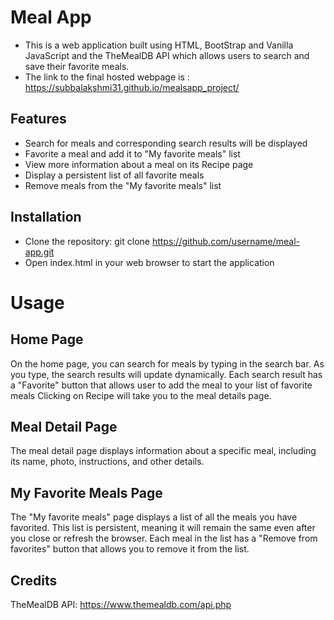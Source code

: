 # Meal App
* This is a web application built using HTML, BootStrap and Vanilla JavaScript and the TheMealDB API which allows users to search and save their favorite meals.
* The link to the final hosted webpage is : https://subbalakshmi31.github.io/mealsapp_project/

## Features
* Search for meals and corresponding search results will be displayed
* Favorite a meal and add it to "My favorite meals" list
* View more information about a meal on its Recipe page
* Display a persistent list of all favorite meals
* Remove meals from the "My favorite meals" list

## Installation
* Clone the repository: git clone https://github.com/username/meal-app.git
* Open index.html in your web browser to start the application

# Usage
## Home Page
On the home page, you can search for meals by typing in the search bar. As you type, the search results will update dynamically. Each search result has a "Favorite" button that allows user to add the meal to your list of favorite meals Clicking on Recipe will take you to the meal details page.

## Meal Detail Page
The meal detail page displays information about a specific meal, including its name, photo, instructions, and other details.

## My Favorite Meals Page
The "My favorite meals" page displays a list of all the meals you have favorited. This list is persistent, meaning it will remain the same even after you close or refresh the browser. Each meal in the list has a "Remove from favorites" button that allows you to remove it from the list.

## Credits
TheMealDB API: https://www.themealdb.com/api.php
